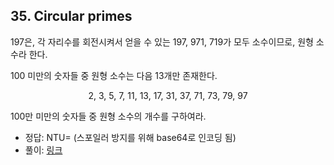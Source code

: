 ## 35. Circular primes

197은, 각 자리수를 회전시켜서 얻을 수 있는 197, 971, 719가 모두 소수이므로, 원형 소수라 한다.

100 미만의 숫자들 중 원형 소수는 다음 13개만 존재한다.

<p align="center">
  2, 3, 5, 7, 11, 13, 17, 31, 37, 71, 73, 79, 97
</p>

100만 미만의 숫자들 중 원형 소수의 개수를 구하여라.

* 정답: NTU= (스포일러 방지를 위해 base64로 인코딩 됨)
* 풀이: [링크](./explanation.md)
